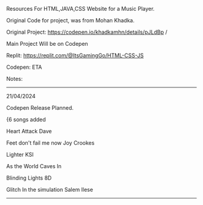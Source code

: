 Resources For HTML,JAVA,CSS Website for a Music Player.

Original Code for project, was from Mohan Khadka.

Original Project: https://codepen.io/khadkamhn/details/pJLdBp /

Main Project Will be on Codepen

Replit: https://replit.com/@ItsGamingGo/HTML-CSS-JS

Codepen: ETA

Notes:

________________________________________________________
21/04/2024

Codepen Release Planned.

{6 songs added

  Heart Attack Dave
  
  Feet don't fail me now Joy Crookes
  
  Lighter KSI
  
  As the World Caves In
  
  Blinding Lights 8D
  
  Glitch In the simulation Salem Ilese
  ________________________________________________________
